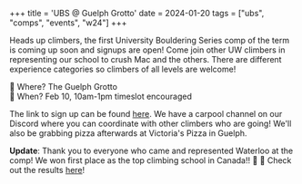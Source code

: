 +++
title = 'UBS @ Guelph Grotto'
date = 2024-01-20
tags = ["ubs", "comps", "events", "w24"]
+++

Heads up climbers, the first University Bouldering Series comp of the term is coming up soon and signups are open! Come join other UW climbers in representing our school to crush Mac and the others. There are different experience categories so climbers of all levels are welcome!

📍 Where? The Guelph Grotto  
📆 When? Feb 10, 10am-1pm timeslot encouraged

The link to sign up can be found [here](https://app.rockgympro.com/b/widget/?a=list&&widget_guid=b36b026dc30f423abe69eae442375349&random=65a84c336eea4&iframeid=&mode=p). We have a carpool channel on our Discord where you can coordinate with other climbers who are going! We'll also be grabbing pizza afterwards at Victoria's Pizza in Guelph.

**Update**: Thank you to everyone who came and represented Waterloo at the comp! We won first place as the top climbing school in Canada!! 🥳 💪 Check out the results [here](https://www.universityboulderingseries.ca/guelph-grotto-winter24)!
